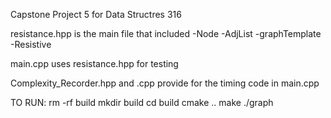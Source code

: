 Capstone Project 5 for Data Structres 316

resistance.hpp is the main file that included
	-Node
	-AdjList
	-graphTemplate
	-Resistive

main.cpp uses resistance.hpp for testing

Complexity_Recorder.hpp and .cpp provide for the timing code in main.cpp

TO RUN:
	rm -rf build<cr>
	mkdir build
	cd build
	cmake ..
	make
	./graph
